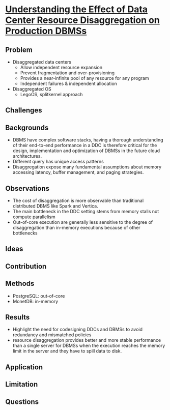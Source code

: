 # [Understanding the Effect of Data Center Resource Disaggregation on Production DBMSs](link)
## Problem
- Disaggregated data centers
    - Allow independent resource expansion
    - Prevent fragmentation and over-provisioning
    - Provides a near-infinite pool of any resource for any program 
    - Independent failures & independent allocation
- Disaggregated OS
    - LegoOS, splitkernel approach
## Challenges

## Backgrounds
- DBMS have complex software stacks, having a thorough understanding of their end-to-end performance in a DDC is therefore critical for the design, implementation and optimization of DBMSs in the future cloud architectures.
- Different query has unique access patterns
- Disaggregation expose many fundamental assumptions about memory accessing latency, buffer management, and paging strategies.
## Observations
- The cost of disaggregation is more observable than traditional distributed DBMS like Spark and Vertica.
- The main bottleneck in the DDC setting stems from memory stalls not compute parallelism
- Out-of-core execution are generally less sensitive to the degree of disaggregation than in-memory executions because of other bottlenecks
## Ideas

## Contribution

## Methods
- PostgreSQL: out-of-core
- MonetDB: in-memory
## Results
- Highlight the need for codesigning DDCs and DBMSs to avoid redundancy and mismatched policies
- resource disaggregation provides better and more stable performance than a single server for DBMSs when the execution reaches the memory limit in the server and they have to spill data to disk.
## Application

## Limitation

## Questions